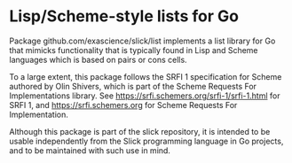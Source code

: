 # Lisp/Scheme-style lists for Go

Package github.com/exascience/slick/list implements a list library for Go that mimicks functionality that is typically found in Lisp and Scheme languages which is based on pairs or cons cells.

To a large extent, this package follows the SRFI 1 specification for Scheme authored by Olin Shivers, which is part of the Scheme Requests For Implementations library. See https://srfi.schemers.org/srfi-1/srfi-1.html for SRFI 1, and https://srfi.schemers.org for Scheme Requests For Implementation.

Although this package is part of the slick repository, it is intended to be usable independently from the Slick programming language in Go projects, and to be maintained with such use in mind.
